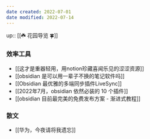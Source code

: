 ```yaml
---
date created: 2022-07-01
date modified: 2022-07-14
---
```


up:: [[☘️ 花园导览 🍀]]

### 效率工具

- [[这才是重器轻用，用notion珍藏喜闻乐见的涩涩资源]]
- [[obsidian 是可以用一辈子不换的笔记软件吗]]
- [[Obsidian 最优雅的多端同步插件LiveSync]]
- [[2022年7月，obsidian 依然必装的 10 个插件]]
- [[obsidian 目前最完美的免费发布方案 - 渐进式教程]]

### 散文

- [[华为，今夜请将我遗忘]]
